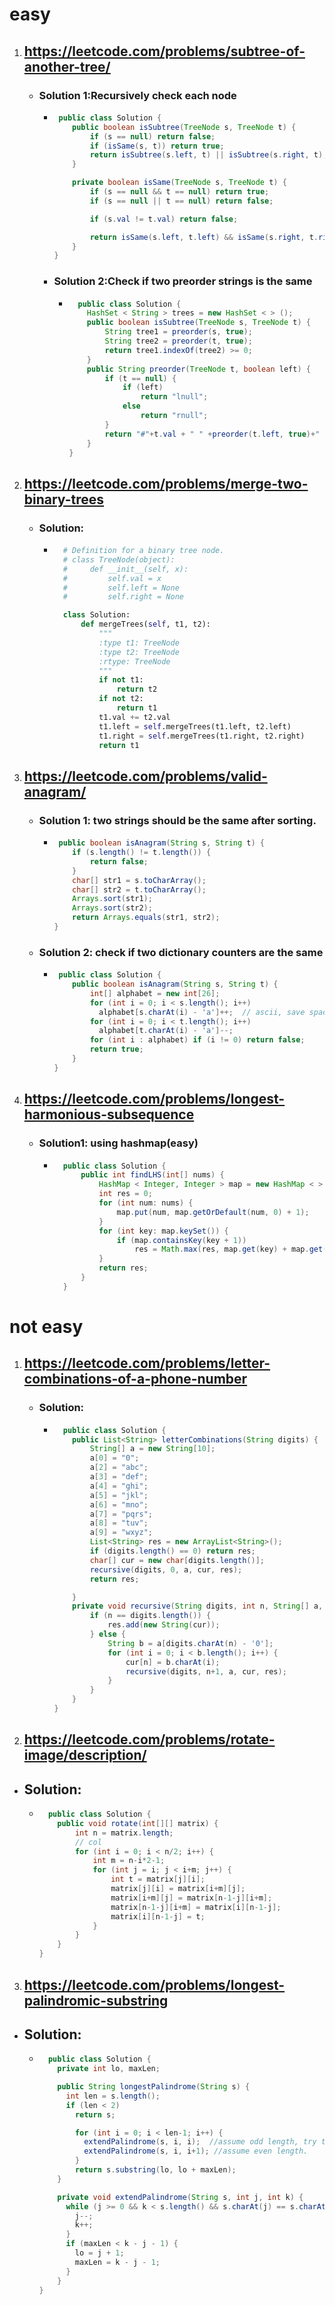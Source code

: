 # easy
1. ## https://leetcode.com/problems/subtree-of-another-tree/

    - ### Solution 1:Recursively check each node
        - ```java
           public class Solution {
              public boolean isSubtree(TreeNode s, TreeNode t) {
                  if (s == null) return false;
                  if (isSame(s, t)) return true;
                  return isSubtree(s.left, t) || isSubtree(s.right, t);
              }

              private boolean isSame(TreeNode s, TreeNode t) {
                  if (s == null && t == null) return true;
                  if (s == null || t == null) return false;

                  if (s.val != t.val) return false;

                  return isSame(s.left, t.left) && isSame(s.right, t.right);
              }
          }
          ````
      - ### Solution 2:Check if two preorder strings is the same
        - ```java
            public class Solution {
              HashSet < String > trees = new HashSet < > ();
              public boolean isSubtree(TreeNode s, TreeNode t) {
                  String tree1 = preorder(s, true);
                  String tree2 = preorder(t, true);
                  return tree1.indexOf(tree2) >= 0;
              }
              public String preorder(TreeNode t, boolean left) {
                  if (t == null) {
                      if (left)
                          return "lnull";
                      else
                          return "rnull";
                  }
                  return "#"+t.val + " " +preorder(t.left, true)+" " +preorder(t.right, false);
              }
          }
          ```

2. ## https://leetcode.com/problems/merge-two-binary-trees
    - ### Solution:
      - ```python
          # Definition for a binary tree node.
          # class TreeNode(object):
          #     def __init__(self, x):
          #         self.val = x
          #         self.left = None
          #         self.right = None

          class Solution:
              def mergeTrees(self, t1, t2):
                  """
                  :type t1: TreeNode
                  :type t2: TreeNode
                  :rtype: TreeNode
                  """
                  if not t1:
                      return t2
                  if not t2:
                      return t1
                  t1.val += t2.val
                  t1.left = self.mergeTrees(t1.left, t2.left)
                  t1.right = self.mergeTrees(t1.right, t2.right)
                  return t1
        ```
3. ## https://leetcode.com/problems/valid-anagram/
    - ### Solution 1: two strings should be the same after sorting.
      - ```java
         public boolean isAnagram(String s, String t) {
            if (s.length() != t.length()) {
                return false;
            }
            char[] str1 = s.toCharArray();
            char[] str2 = t.toCharArray();
            Arrays.sort(str1);
            Arrays.sort(str2);
            return Arrays.equals(str1, str2);
        }
        ```
    - ### Solution 2: check if two dictionary counters are the same
      - ```java
         public class Solution {
            public boolean isAnagram(String s, String t) {
                int[] alphabet = new int[26];
                for (int i = 0; i < s.length(); i++) 
                  alphabet[s.charAt(i) - 'a']++;  // ascii, save space
                for (int i = 0; i < t.length(); i++) 
                  alphabet[t.charAt(i) - 'a']--;
                for (int i : alphabet) if (i != 0) return false;
                return true;
            }
        }
        ```
4. ## https://leetcode.com/problems/longest-harmonious-subsequence
    - ### Solution1: using hashmap(easy)
        - ```java
            public class Solution {
                public int findLHS(int[] nums) {
                    HashMap < Integer, Integer > map = new HashMap < > ();
                    int res = 0;
                    for (int num: nums) {
                        map.put(num, map.getOrDefault(num, 0) + 1);
                    }
                    for (int key: map.keySet()) {
                        if (map.containsKey(key + 1))
                            res = Math.max(res, map.get(key) + map.get(key + 1));
                    }
                    return res;
                }
            }
          ```
# not easy
1. ## https://leetcode.com/problems/letter-combinations-of-a-phone-number
    - ### Solution:
        - ```java
            public class Solution {
              public List<String> letterCombinations(String digits) {
                  String[] a = new String[10];
                  a[0] = "0";
                  a[2] = "abc";
                  a[3] = "def";
                  a[4] = "ghi";
                  a[5] = "jkl";
                  a[6] = "mno";
                  a[7] = "pqrs";
                  a[8] = "tuv";
                  a[9] = "wxyz";
                  List<String> res = new ArrayList<String>();
                  if (digits.length() == 0) return res;
                  char[] cur = new char[digits.length()];
                  recursive(digits, 0, a, cur, res);
                  return res;

              }
              private void recursive(String digits, int n, String[] a, char[] cur, List<String> res) {
                  if (n == digits.length()) {
                      res.add(new String(cur));
                  } else {
                      String b = a[digits.charAt(n) - '0'];
                      for (int i = 0; i < b.length(); i++) {
                          cur[n] = b.charAt(i);
                          recursive(digits, n+1, a, cur, res);
                      }
                  }
              }
          }
          ```
2. ## https://leetcode.com/problems/rotate-image/description/
  - ## Solution:
    - ```java
        public class Solution {
          public void rotate(int[][] matrix) {
              int n = matrix.length;
              // col
              for (int i = 0; i < n/2; i++) {
                  int m = n-i*2-1;
                  for (int j = i; j < i+m; j++) {
                      int t = matrix[j][i];
                      matrix[j][i] = matrix[i+m][j];
                      matrix[i+m][j] = matrix[n-1-j][i+m];
                      matrix[n-1-j][i+m] = matrix[i][n-1-j];
                      matrix[i][n-1-j] = t;
                  }
              }
          }
      }
      ```
3. ## https://leetcode.com/problems/longest-palindromic-substring
  - ## Solution:
    - ```java
        public class Solution {
          private int lo, maxLen;

          public String longestPalindrome(String s) {
            int len = s.length();
            if (len < 2)
              return s;

              for (int i = 0; i < len-1; i++) {
                extendPalindrome(s, i, i);  //assume odd length, try to extend Palindrome as possible
                extendPalindrome(s, i, i+1); //assume even length.
              }
              return s.substring(lo, lo + maxLen);
          }

          private void extendPalindrome(String s, int j, int k) {
            while (j >= 0 && k < s.length() && s.charAt(j) == s.charAt(k)) {
              j--;
              k++;
            }
            if (maxLen < k - j - 1) {
              lo = j + 1;
              maxLen = k - j - 1;
            }
          }
      }
      ```
